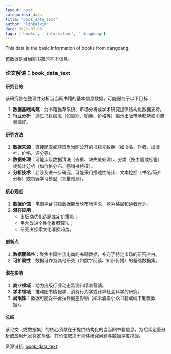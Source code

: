 ```yaml
---
layout: post
categories: data
title: "book_data_text"
author: "linkaixin"
date: 2022-07-08
tags: ['books', ' information', ' dangdang']
---
```


This data is the basic information of books from dangdang.

该数据是当当网书籍的基本信息。

### 论文解读：**book_data_text**  

#### **研究目的**  
该研究旨在整理并分析当当网书籍的基本信息数据，可能服务于以下目标：  
1. **数据基础构建**：为书籍推荐系统、市场分析或学术研究提供结构化数据支持。  
2. **行业分析**：通过书籍信息（如类别、销量、价格等）揭示出版市场趋势或消费者偏好。  

#### **研究方法**  
1. **数据来源**：直接爬取或获取当当网公开的书籍元数据（如书名、作者、出版社、价格、评分等）。  
2. **数据处理**：可能涉及数据清洗（去重、缺失值处理）、分类（按主题或标签）或统计分析（如价格分布、畅销书特征）。  
3. **分析技术**：若涉及进一步研究，可能采用描述性统计、文本挖掘（书名/简介分析）或机器学习模型（销量预测）。  

#### **核心观点**  
1. **数据价值**：电商平台书籍数据能反映市场需求、竞争格局和读者行为。  
2. **潜在应用**：  
   - 出版商优化选题或定价策略；  
   - 平台改进个性化推荐算法；  
   - 研究者探索文化消费趋势。  

#### **创新点**  
1. **数据覆盖性**：聚焦中国主流电商的书籍数据，补充了特定市场的研究空白。  
2. **可扩展性**：数据可作为其他研究（如数字阅读、知识传播）的基础数据集。  

#### **潜在影响**  
1. **商业领域**：助力出版行业动态监测和精准营销。  
2. **学术领域**：推动图书情报学、消费行为学或计算社会科学的研究。  
3. **局限性**：数据可能受平台抽样偏差影响（如未涵盖小众书籍或线下销售数据）。  

#### **总结**  
该论文（或数据集）的核心贡献在于提供结构化的当当网书籍信息，为后续定量分析或应用开发奠定基础，其价值取决于具体研究问题与数据深度挖掘。

资源链接: [book_data_text](https://doi.org/10.57760/sciencedb.j00133.00035)
